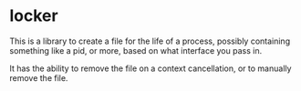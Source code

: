 # locker

This is a library to create a file for the life of a process, possibly containing something like a pid, or more, based on what interface you pass in.

It has the ability to remove the file on a context cancellation, or to manually remove the file.
